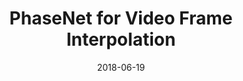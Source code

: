 ---
title: "PhaseNet for Video Frame Interpolation"
collection: publications
permalink: /publication/2018-phasenet
date: 2018-06-19
venue: "CVPR"
authors: "S. Meyer, A. Djelouah, B. McWilliams, A. Sorkine-Hornung, M. Gross, C. Schroers"
uri: 
bibtex: files/2018_phasenet.txt
arxiv:
openpdf: https://openaccess.thecvf.com/content_cvpr_2018/papers/Meyer_PhaseNet_for_Video_CVPR_2018_paper.pdf
supp: https://openaccess.thecvf.com/content_cvpr_2018/Supplemental/1790-supp.pdf
videoresults: https://cgl.ethz.ch/Downloads/Publications/PaperVideos/2018/Mey18a.mp4
teaser: images/2018_phasenet.png
---